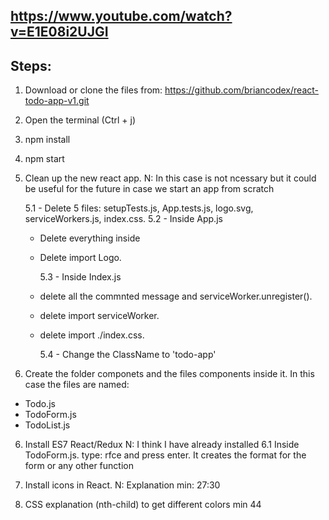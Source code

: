 ## https://www.youtube.com/watch?v=E1E08i2UJGI

## Steps:

1. Download or clone the files from:
   https://github.com/briancodex/react-todo-app-v1.git

2. Open the terminal (Ctrl + j)

3. npm install

4. npm start

5. Clean up the new react app.
   N: In this case is not ncessary but it could be useful for the future in case we start an app from scratch

   5.1 - Delete 5 files: setupTests.js, App.tests.js, logo.svg, serviceWorkers.js, index.css.
   5.2 - Inside App.js

   - Delete everything inside <div ClassName = "App">
   - Delete import Logo.

     5.3 - Inside Index.js

   - delete all the commnted message and serviceWorker.unregister().
   - delete import serviceWorker.
   - delete import ./index.css.

     5.4 - Change the ClassName to 'todo-app'

6. Create the folder componets and the files components inside it. In this case the files are named:

- Todo.js
- TodoForm.js
- TodoList.js

6. Install ES7 React/Redux
   N: I think I have already installed
   6.1 Inside TodoForm.js.
   type: rfce and press enter. It creates the format for the form or any other function

7. Install icons in React.
   N: Explanation min: 27:30

8. CSS explanation (nth-child) to get different colors min 44
